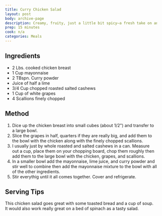 ```yaml
---
title: Curry Chicken Salad
layout: post
body: archive-page
description: Creamy, fruity, just a little bit spicy—a fresh take on an old classic
prep: 15 minutes
cook: n/a
categories: Meals
---
```


## Ingredients
- 2 Lbs. cooked chicken breast
- 1 Cup mayonnaise
- 2 TBspn. Curry powder
- Juice of half a lime
- 3/4 Cup chopped roasted salted cashews
- 1 Cup of white grapes
- 4 Scallions finely chopped

## Method
1. Dice up the chicken breast into small cubes (about 1/2") and transfer to a large bowl.
2. Slice the grapes in half, quarters if they are really big, and add them to the bowl with the chicken along with the finely chopped scallions.
3. I usually just by whole roasted and salted cashews in a can. Measure out a cup, place them on your chopping board, chop them roughly then add them to the large bowl with the chicken, grapes, and scallions.
4. In a smaller bowl add the mayonnaise, lime juice, and curry powder and stir well to combine then add the mayonnaise mixture to the bowl with all of the other ingredients.
5. Stir everythig until it all comes together. Cover and refrigerate.

## Serving Tips
This chicken salad goes great with some toasted bread and a cup of soup. It would also work really great on a bed of spinach as a tasty salad.